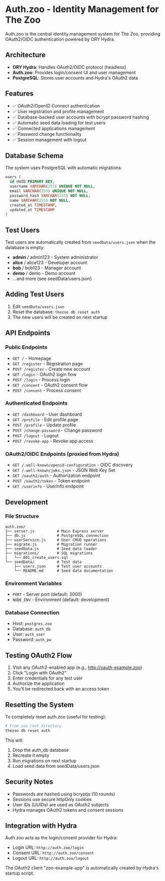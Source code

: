 # Auth.zoo - Identity Management for The Zoo

Auth.zoo is the central identity management system for The Zoo, providing OAuth2/OIDC authentication powered by ORY Hydra.

## Architecture

- **ORY Hydra**: Handles OAuth2/OIDC protocol (headless)
- **Auth.zoo**: Provides login/consent UI and user management
- **PostgreSQL**: Stores user accounts and Hydra's OAuth2 data

## Features

- ✅ OAuth2/OpenID Connect authentication
- ✅ User registration and profile management
- ✅ Database-backed user accounts with bcrypt password hashing
- ✅ Automatic seed data loading for test users
- ✅ Connected applications management
- ✅ Password change functionality
- ✅ Session management with logout

## Database Schema

The system uses PostgreSQL with automatic migrations:

```sql
users (
  id UUID PRIMARY KEY,
  username VARCHAR(255) UNIQUE NOT NULL,
  email VARCHAR(255) UNIQUE NOT NULL,
  password_hash VARCHAR(255) NOT NULL,
  name VARCHAR(255) NOT NULL,
  created_at TIMESTAMP,
  updated_at TIMESTAMP
)
```

## Test Users

Test users are automatically created from `seedData/users.json` when the database is empty:

- **admin** / admin123 - System administrator
- **alice** / alice123 - Developer account
- **bob** / bob123 - Manager account
- **demo** / demo - Demo account
- ...and more (see seedData/users.json)

## Adding Test Users

1. Edit `seedData/users.json`
2. Reset the database: `thezoo db reset auth`
3. The new users will be created on next startup

## API Endpoints

### Public Endpoints

- `GET /` - Homepage
- `GET /register` - Registration page
- `POST /register` - Create new account
- `GET /login` - OAuth2 login flow
- `POST /login` - Process login
- `GET /consent` - OAuth2 consent flow
- `POST /consent` - Process consent

### Authenticated Endpoints

- `GET /dashboard` - User dashboard
- `GET /profile` - Edit profile page
- `POST /profile` - Update profile
- `POST /change-password` - Change password
- `POST /logout` - Logout
- `POST /revoke-app` - Revoke app access

### OAuth2/OIDC Endpoints (proxied from Hydra)

- `GET /.well-known/openid-configuration` - OIDC discovery
- `GET /.well-known/jwks.json` - JSON Web Key Set
- `GET /oauth2/auth` - Authorization endpoint
- `POST /oauth2/token` - Token endpoint
- `GET /userinfo` - UserInfo endpoint

## Development

### File Structure

```
auth.zoo/
├── server.js          # Main Express server
├── db.js              # PostgreSQL connection
├── userService.js     # User CRUD operations
├── migrate.js         # Migration runner
├── seedData.js        # Seed data loader
├── migrations/        # SQL migrations
│   └── 001_create_users.sql
└── seedData/          # Test data
    ├── users.json     # Test user accounts
    └── README.md      # Seed data documentation
```

### Environment Variables

- `PORT` - Server port (default: 3000)
- `NODE_ENV` - Environment (default: development)

### Database Connection

- Host: `postgres.zoo`
- Database: `auth_db`
- User: `auth_user`
- Password: `auth_pw`

## Testing OAuth2 Flow

1. Visit any OAuth2-enabled app (e.g., http://oauth-example.zoo)
2. Click "Login with OAuth2"
3. Enter credentials for any test user
4. Authorize the application
5. You'll be redirected back with an access token

## Resetting the System

To completely reset auth.zoo (useful for testing):

```bash
# From zoo root directory
thezoo db reset auth
```

This will:

1. Drop the auth_db database
2. Recreate it empty
3. Run migrations on next startup
4. Load seed data from seedData/users.json

## Security Notes

- Passwords are hashed using bcryptjs (10 rounds)
- Sessions use secure httpOnly cookies
- User IDs (UUIDs) are used as OAuth2 subjects
- Hydra manages OAuth2 tokens and consent sessions

## Integration with Hydra

Auth.zoo acts as the login/consent provider for Hydra:

- Login URL: `http://auth.zoo/login`
- Consent URL: `http://auth.zoo/consent`
- Logout URL: `http://auth.zoo/logout`

The OAuth2 client "zoo-example-app" is automatically created by Hydra's startup script.
